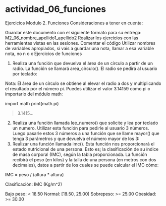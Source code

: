 # actividad_06_funciones
Ejercicios Modulo 2. Funciones
Consideraciones a tener en cuenta:

Guardar este documento con el siguiente formato para su entrega: M2_06_nombre_apellido1_apellido2
Realizar los ejercicios con las herramientas vistas en las sesiones.
Comentar el código
Utilizar nombres de variables apropiados, si vais a guardar una nota, llamar a esa variable nota, no n o x
Ejercicios de funciones
1) Realiza una función que devuelva el área de un círculo a partir de un radio. La función se llamará area_circulo(). El radio se pedirá al usuario por teclado:

Nota: El área de un círculo se obtiene al elevar el radio a dos y multiplicando el resultado por el número pi. Puedes utilizar el valor 3.14159 como pi o importarlo del módulo math:

import math
print(math.pi)
> 3.1415...
2) Realiza una función llamada lee_numero() que solicite y lea por teclado un numero. Utilizar esta función para pedirle al usuario 3 números. Luego pasarle estos 3 números a una función que se llame mayor() que tenga 3 parámetros y que devuelva el número mayor de los 3:
3) Realizar una función llamada imc(). Esta función nos proporcionará el estado nutricional de una persona. Esto es; la clasificación de su índice de masa corporal (IMC), según la tabla proporcionada. La función recibirá el peso (en kilos) y la talla de una persona (en metros con dos decimales), datos a partir de los cuales se puede calcular el IMC cómo:

IMC = peso / (altura * altura)

Clasificación: IMC (Kg/m^2)

Bajo peso: < 18.50
Normal: [18.50, 25.00)
Sobrepeso: >= 25.00
Obesidad: >= 30.00